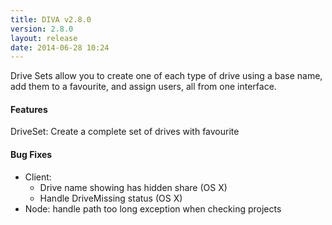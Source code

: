 ```yaml
---
title: DIVA v2.8.0
version: 2.8.0
layout: release
date: 2014-06-28 10:24
---
```


Drive Sets allow you to create one of each type of drive using a base name, add them to a favourite, and assign users, all from one interface.

#### Features

DriveSet: Create a complete set of drives with favourite

#### Bug Fixes

- Client:
    - Drive name showing has hidden share (OS X)
    - Handle DriveMissing status (OS X)
- Node: handle path too long exception when checking projects
